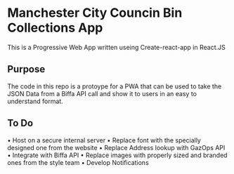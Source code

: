 # Manchester City Councin Bin Collections App

This is a Progressive Web App written useing Create-react-app in React.JS

## Purpose

The code in this repo is a protoype for a PWA that can be used to take the JSON Data from a Biffa API call and show it to users in an easy to understand format.

## To Do

•	Host on a secure internal server
•	Replace font with the specially designed one from the website
•	Replace Address lookup with GazOps API
•	Integrate with Biffa API
•	Replace images with properly sized and branded ones from the style team
•	Develop Notifications
